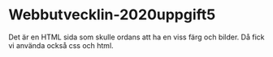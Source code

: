 # Webbutvecklin-2020uppgift5
Det är en HTML sida som skulle ordans att ha en viss färg och bilder. Då fick vi använda också css och html.
